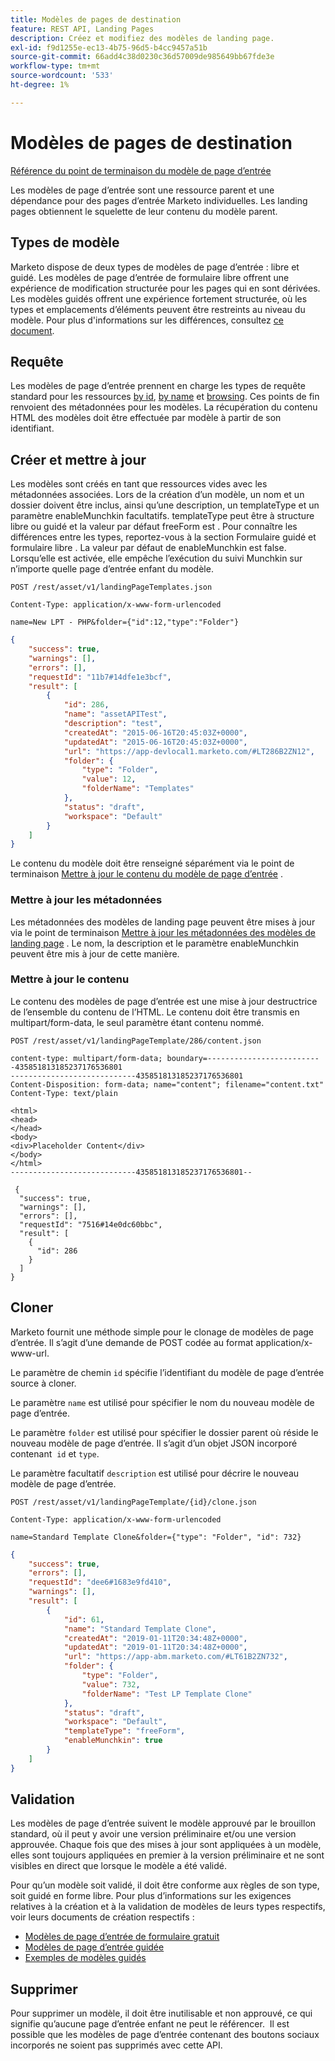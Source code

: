 ```yaml
---
title: Modèles de pages de destination
feature: REST API, Landing Pages
description: Créez et modifiez des modèles de landing page.
exl-id: f9d1255e-ec13-4b75-96d5-b4cc9457a51b
source-git-commit: 66add4c38d0230c36d57009de985649bb67fde3e
workflow-type: tm+mt
source-wordcount: '533'
ht-degree: 1%

---
```


# Modèles de pages de destination

[Référence du point de terminaison du modèle de page d’entrée](https://developer.adobe.com/marketo-apis/api/asset/#tag/Landing-Page-Templates)

Les modèles de page d’entrée sont une ressource parent et une dépendance pour des pages d’entrée Marketo individuelles. Les landing pages obtiennent le squelette de leur contenu du modèle parent.

## Types de modèle

Marketo dispose de deux types de modèles de page d’entrée : libre et guidé. Les modèles de page d’entrée de formulaire libre offrent une expérience de modification structurée pour les pages qui en sont dérivées. Les modèles guidés offrent une expérience fortement structurée, où les types et emplacements d’éléments peuvent être restreints au niveau du modèle. Pour plus d&#39;informations sur les différences, consultez [ce document](https://experienceleague.adobe.com/fr/docs/marketo/using/product-docs/demand-generation/landing-pages/understanding-landing-pages/understanding-free-form-vs-guided-landing-pages).

## Requête

Les modèles de page d’entrée prennent en charge les types de requête standard pour les ressources [ by id](https://developer.adobe.com/marketo-apis/api/asset/#tag/Landing-Page-Templates/operation/getLandingPageTemplateByIdUsingGET), [ by name](https://developer.adobe.com/marketo-apis/api/asset/#tag/Landing-Page-Templates/operation/getLandingPageTemplateByNameUsingGET) et [browsing](https://developer.adobe.com/marketo-apis/api/asset/#tag/Landing-Page-Templates/operation/getLandingPageTemplatesUsingGET). Ces points de fin renvoient des métadonnées pour les modèles. La récupération du contenu HTML des modèles doit être effectuée par modèle à partir de son identifiant.

## Créer et mettre à jour

Les modèles sont créés en tant que ressources vides avec les métadonnées associées. Lors de la création d’un modèle, un nom et un dossier doivent être inclus, ainsi qu’une description, un templateType et un paramètre enableMunchkin facultatifs. templateType peut être à structure libre ou guidé et la valeur par défaut freeForm est . Pour connaître les différences entre les types, reportez-vous à la section Formulaire guidé et formulaire libre . La valeur par défaut de enableMunchkin est false. Lorsqu’elle est activée, elle empêche l’exécution du suivi Munchkin sur n’importe quelle page d’entrée enfant du modèle.

```
POST /rest/asset/v1/landingPageTemplates.json
```

```
Content-Type: application/x-www-form-urlencoded
```

```
name=New LPT - PHP&folder={"id":12,"type":"Folder"}
```

```json
{
    "success": true,
    "warnings": [],
    "errors": [],
    "requestId": "11b7#14dfe1e3bcf",
    "result": [
        {
            "id": 286,
            "name": "assetAPITest",
            "description": "test",
            "createdAt": "2015-06-16T20:45:03Z+0000",
            "updatedAt": "2015-06-16T20:45:03Z+0000",
            "url": "https://app-devlocal1.marketo.com/#LT286B2ZN12",
            "folder": {
                "type": "Folder",
                "value": 12,
                "folderName": "Templates"
            },
            "status": "draft",
            "workspace": "Default"
        }
    ]
}
```

Le contenu du modèle doit être renseigné séparément via le point de terminaison [Mettre à jour le contenu du modèle de page d’entrée](https://developer.adobe.com/marketo-apis/api/asset/#tag/Landing-Page-Templates/operation/updateLandingPageTemplateContentUsingPOST) .

### Mettre à jour les métadonnées

Les métadonnées des modèles de landing page peuvent être mises à jour via le point de terminaison [ Mettre à jour les métadonnées des modèles de landing page](https://developer.adobe.com/marketo-apis/api/asset/#tag/Landing-Page-Templates/operation/updateLpTemplateUsingPOST) . Le nom, la description et le paramètre enableMunchkin peuvent être mis à jour de cette manière.

### Mettre à jour le contenu

Le contenu des modèles de page d’entrée est une mise à jour destructrice de l’ensemble du contenu de l’HTML. Le contenu doit être transmis en multipart/form-data, le seul paramètre étant contenu nommé.

```
POST /rest/asset/v1/landingPageTemplate/286/content.json
```

```
content-type: multipart/form-data; boundary=--------------------------435851813185237176536801
----------------------------435851813185237176536801
Content-Disposition: form-data; name="content"; filename="content.txt"
Content-Type: text/plain

<html>
<head>
</head>
<body>
<div>Placeholder Content</div>
</body>
</html>
----------------------------435851813185237176536801--
```

```
 {
  "success": true,
  "warnings": [],
  "errors": [],
  "requestId": "7516#14e0dc60bbc",
  "result": [
    {
      "id": 286
    }
  ]
}
```

## Cloner

Marketo fournit une méthode simple pour le clonage de modèles de page d’entrée. Il s’agit d’une demande de POST codée au format application/x-www-url.

Le paramètre de chemin `id` spécifie l’identifiant du modèle de page d’entrée source à cloner.

Le paramètre `name` est utilisé pour spécifier le nom du nouveau modèle de page d’entrée.

Le paramètre `folder` est utilisé pour spécifier le dossier parent où réside le nouveau modèle de page d’entrée. Il s’agit d’un objet JSON incorporé contenant  `id` et `type`.

Le paramètre facultatif `description` est utilisé pour décrire le nouveau modèle de page d’entrée.

```
POST /rest/asset/v1/landingPageTemplate/{id}/clone.json
```

```
Content-Type: application/x-www-form-urlencoded
```

```
name=Standard Template Clone&folder={"type": "Folder", "id": 732}
```

```json
{
    "success": true,
    "errors": [],
    "requestId": "dee6#1683e9fd410",
    "warnings": [],
    "result": [
        {
            "id": 61,
            "name": "Standard Template Clone",
            "createdAt": "2019-01-11T20:34:48Z+0000",
            "updatedAt": "2019-01-11T20:34:48Z+0000",
            "url": "https://app-abm.marketo.com/#LT61B2ZN732",
            "folder": {
                "type": "Folder",
                "value": 732,
                "folderName": "Test LP Template Clone"
            },
            "status": "draft",
            "workspace": "Default",
            "templateType": "freeForm",
            "enableMunchkin": true
        }
    ]
}
```

## Validation

Les modèles de page d’entrée suivent le modèle approuvé par le brouillon standard, où il peut y avoir une version préliminaire et/ou une version approuvée. Chaque fois que des mises à jour sont appliquées à un modèle, elles sont toujours appliquées en premier à la version préliminaire et ne sont visibles en direct que lorsque le modèle a été validé.

Pour qu’un modèle soit validé, il doit être conforme aux règles de son type, soit guidé en forme libre. Pour plus d’informations sur les exigences relatives à la création et à la validation de modèles de leurs types respectifs, voir leurs documents de création respectifs :

- [Modèles de page d’entrée de formulaire gratuit](https://experienceleague.adobe.com/fr/docs/marketo/using/product-docs/demand-generation/landing-pages/landing-page-templates/create-a-free-form-landing-page-template)
- [Modèles de page d’entrée guidée](https://experienceleague.adobe.com/fr/docs/marketo/using/product-docs/demand-generation/landing-pages/landing-page-templates/create-a-guided-landing-page-template)
- [Exemples de modèles guidés](https://experienceleague.adobe.com/fr/docs/marketo/using/product-docs/demand-generation/landing-pages/landing-page-templates/guided-landing-page-template-list)

## Supprimer

Pour supprimer un modèle, il doit être inutilisable et non approuvé, ce qui signifie qu’aucune page d’entrée enfant ne peut le référencer.  Il est possible que les modèles de page d’entrée contenant des boutons sociaux incorporés ne soient pas supprimés avec cette API.
